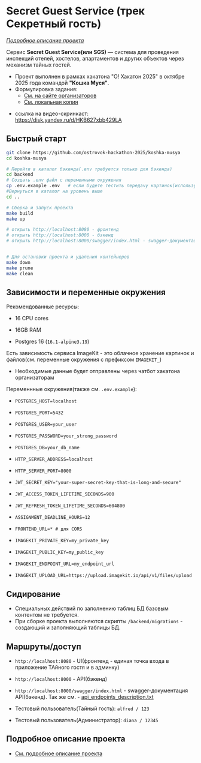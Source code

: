 # Secret Guest Service (трек Секретный гость)

*[Подробное описание проекта](details_readme.md)*

Сервис **Secret Guest Service(или SGS)** — система для проведения инспекций отелей, хостелов, апартаментов и других объектов через механизм тайных гостей. 


* Проект выполнен в рамках хакатона "О! Хакатон 2025" в октябре 2025 года командой **"Кошка Муся"**.  
* Формулировка задания: 
  * [См. на сайте организаторов](https://docs.ostrovok.tech/s/ostrovok-hackathon-2025/doc/trek-sekretnyj-gost-xzESCUjgeK)
  * [См. локальная копия](project_documentation/Задание.md)


- ссылка на видео-скринкаст: https://disk.yandex.ru/d/HKB627xbb429LA

## Быстрый старт

```bash
git clone https://github.com/ostrovok-hackathon-2025/koshka-musya
cd koshka-musya

# Перейти в каталог бэкенда(.env требуется только для бэкенда)
cd backend
# Создать .env файл с переменными окружения
cp .env.example .env   # если будете тестить передачу картинок(используется ImageKit), то получить у бота токен, которыя я отправил
#Вернуться в каталог на уровень выше
cd ..

# Сборка и запуск проекта
make build
make up 

# открыть http://localhost:8080 - фронтенд
# открыть http://localhost:8000 - бэкенд
# открыть http://localhost:8000/swagger/index.html - swagger-документация API


# Для остановки проекта и удаления контейнеров
make down
make prune
make clean
```

## Зависимости и переменные окружения

Рекомендованные ресурсы:
- 16 CPU cores
- 16GB RAM

- Postgres 16 (`16.1-alpine3.19`)

Есть зависимость сервиса ImageKit - это облачное хранение картинок и файлов(см. переменные окружения с префиксом `IMAGEKIT_`)

- Необходимые данные будет отправлены через чатбот хакатона организаторам


Переменнные окружения(также см. `.env.example`):

- `POSTGRES_HOST=localhost`
- `POSTGRES_PORT=5432`
- `POSTGRES_USER=your_user`
- `POSTGRES_PASSWORD=your_strong_password`
- `POSTGRES_DB=your_db_name`

- `HTTP_SERVER_ADDRESS=localhost`
- `HTTP_SERVER_PORT=8000`

- `JWT_SECRET_KEY="your-super-secret-key-that-is-long-and-secure"`
- `JWT_ACCESS_TOKEN_LIFETIME_SECONDS=900`
- `JWT_REFRESH_TOKEN_LIFETIME_SECONDS=604800`
- `ASSIGNMENT_DEADLINE_HOURS=12`

- `FRONTEND_URL=* # для CORS`

- `IMAGEKIT_PRIVATE_KEY=my_private_key`
- `IMAGEKIT_PUBLIC_KEY=my_public_key`
- `IMAGEKIT_ENDPOINT_URL=my_endpoint_url`
- `IMAGEKIT_UPLOAD_URL=https://upload.imagekit.io/api/v1/files/upload`


## Сидирование

* Специальных действий по заполнению таблиц БД базовым контентом не требуется. 
* При сборке проекта выполняются скрипты `/backend/migrations` - создающий и заполняющий таблицы БД.


## Маршруты/доступ

- `http://localhost:8080` - UI(фронтенд - единая точка входа в приложение ТАйного гостя и в админку)
- `http://localhost:8000` - API(бэкенд)
- `http://localhost:8000/swagger/index.html` - swagger-документация API(бэкенд). Так же см. - [api_endpoints_description.txt](backend/docs/api_endpoints_description.txt)

- Тестовый пользователь(Тайный гость): `alfred / 123`
- Тестовый пользователь(Администратор): `diana / 12345`


## Подробное описание проекта

* [См. подробное описание проекта](details_readme.md)